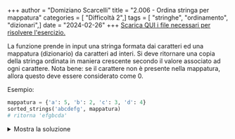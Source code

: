 +++
author = "Domiziano Scarcelli"
title = "2.006 - Ordina stringa per mappatura"
categories = [ "Difficoltà 2",]
tags = [ "stringhe", "ordinamento", "dizionari",]
date = "2024-02-26"
+++
[Scarica QUI i file necessari per risolvere l'esercizio.](/assets/exercises_py/it/2_007_somma_nodi_negativi.py)

La funzione prende in input una stringa formata dai caratteri ed una mappatura (dizionario) da caratteri ad interi.
Si deve ritornare una copia della stringa ordinata in maniera crescente secondo il valore associato ad ogni carattere.
Nota bene: se il carattere non è presente nella mappatura, allora questo deve essere considerato come 0.

Esempio:

```python
mappatura = {'a': 5, 'b': 2, 'c': 3, 'd': 4}
sorted_strings('abcdefg', mappatura)
# ritorna 'efgbcda'
```

<details>
<summary>Mostra la soluzione</summary>

```python
def somma_nodi(tree, somma=0):
    if tree.valore > 0:
        somma += tree.valore
    for child in tree.children:
        somma += somma_nodi(child)
    return somma
```

</details>

